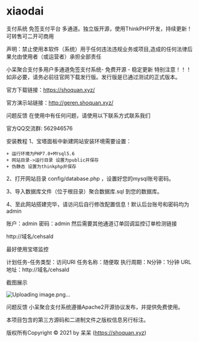 # xiaodai
支付系统 免签支付平台 多通道。独立版开源，使用ThinkPHP开发，持续更新！可转售可二开可商用

声明：禁止使用本软件（系统）用于任何违法违规业务或项目,造成的任何法律后果允由使用者（或运营者）承担全部责任

小呆聚合支付多用户多通道免签支付系统- 免费开源 - 稳定更新
特别注意！！！
如非必要，请务必前往官网下载发行版。发行版是已通过测试的正式版本。

官方下载链接：https://shoquan.xyz/

官方演示站链接：http://geren.shoquan.xyz/

问题反馈
在使用中有任何问题，请使用以下联系方式联系我们

官方QQ交流群: 562946576

安装教程
1、宝塔面板中新建网站安装环境需要设置：

    + 运行环境为PHP7.0+MYsql5.6
    + 网站目录->运行目录 设置为public并保存
    + 伪静态 设置为thinkphp并保存
2、打开网站目录 config/database.php ，设置好您的mysql账号密码。

3、导入数据库文件（位于根目录）聚合数据库.sql 到您的数据库。

4、至此网站搭建完毕，请访问后自行修改配置信息！默认后台账号和密码均为admin

 账户：admin
 密码：admin
然后需要其他通道订单回调监控订单检测链接

http://域名/cehsald

最好使用宝塔监控

计划任务-任务类型：访问URl 任务名称：随便取 执行周期：N分钟：1分钟 URL地址：http://域名/cehsald

截图展示

![Uploading image.png…]()



问题反馈
小呆聚合支付系统遵循Apache2开源协议发布，并提供免费使用。

本项目包含的第三方源码和二进制文件之版权信息另行标注。

版权所有Copyright © 2021 by 呆呆 (https://shoquan.xyz)
